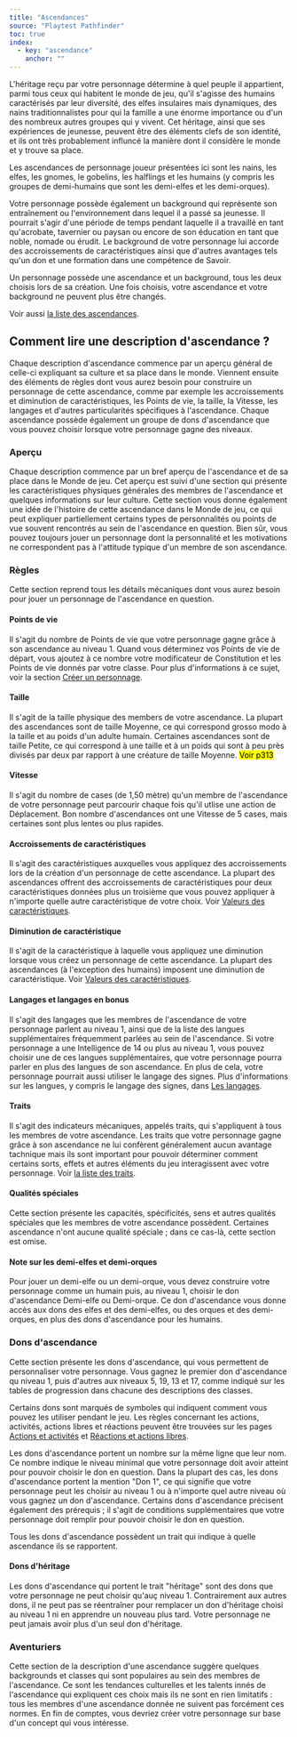 ```yaml
---
title: "Ascendances"
source: "Playtest Pathfinder"
toc: true
index:
  - key: "ascendance"
    anchor: ""
---
```


L'héritage reçu par votre personnage détermine à quel peuple il appartient, parmi tous ceux qui habitent le monde de jeu, qu'il s'agisse des humains caractérisés par leur diversité, des elfes insulaires mais dynamiques, des nains traditionnalistes pour qui la famille a une énorme importance ou d'un des nombreux autres groupes qui y vivent. Cet héritage, ainsi que ses expériences de jeunesse, peuvent être des éléments clefs de son identité, et ils ont très probablement influncé la manière dont il considère le monde et y trouve sa place.

Les ascendances de personnage joueur présentées ici sont les nains, les elfes, les gnomes, le gobelins, les halflings et les humains (y compris les groupes de demi-humains que sont les demi-elfes et les demi-orques).

Votre personnage possède également un background qui représente son entraînement ou l'environnement dans lequel il a passé sa jeunesse. Il pourrait s'agir d'une période de temps pendant laquelle il a travaillé en tant qu'acrobate, tavernier ou paysan ou encore de son éducation en tant que noble, nomade ou érudit. Le background de votre personnage lui accorde des accroissements de caractéristiques ainsi que d'autres avantages tels qu'un don et une formation dans une compétence de Savoir.

Un personnage possède une ascendance et un background, tous les deux choisis lors de sa création. Une fois choisis, votre ascendance et votre background ne peuvent plus être changés.

Voir aussi [la liste des ascendances](liste-des-ascendances.html).

## Comment lire une description d'ascendance ?

Chaque description d'ascendance commence par un aperçu général de celle-ci expliquant sa culture et sa place dans le monde. Viennent ensuite des éléments de règles dont vous aurez besoin pour construire un personnage de cette ascendance, comme par exemple les accroissements et diminution de caractéristiques, les Points de vie, la taille, la Vitesse, les langages et d'autres particularités spécifiques à l'ascendance. Chaque ascendance possède également un groupe de dons d'ascendance que vous pouvez choisir lorsque votre personnage gagne des niveaux.

### Aperçu

Chaque description commence par un bref aperçu de l'ascendance et de sa place dans le Monde de jeu. Cet aperçu est suivi d'une section qui présente les caractéristiques physiques générales des membres de l'ascendance et quelques informations sur leur culture. Cette section vous donne également une idée de l'histoire de cette ascendance dans le Monde de jeu, ce qui peut expliquer partiellement certains types de personnalités ou points de vue souvent rencontrés au sein de l'ascendance en question. Bien sûr, vous pouvez toujours jouer un personnage dont la personnalité et les motivations ne correspondent pas à l'attitude typique d'un membre de son ascendance.

### Règles

Cette section reprend tous les détails mécaniques dont vous aurez besoin pour jouer un personnage de l'ascendance en question.

#### Points de vie

Il s'agit du nombre de Points de vie que votre personnage gagne grâce à son ascendance au niveau 1. Quand vous déterminez vos Points de vie de départ, vous ajoutez à ce nombre votre modificateur de Constitution et les Points de vie donnés par votre classe. Pour plus d'informations à ce sujet, voir la section [Créer un personnage](/ch1-généralités/créer-un-personnage.html).

#### Taille

Il s'agit de la taille physique des members de votre ascendance. La plupart des ascendances sont de taille Moyenne, ce qui correspond grosso modo à la taille et au poids d'un adulte humain. Certaines ascendances sont de taille Petite, ce qui correspond à une taille et à un poids qui sont à peu près divisés par deux par rapport à une créature de taille Moyenne. <mark>Voir p313</mark>

#### Vitesse

Il s'agit du nombre de cases (de 1,50 mètre) qu'un membre de l'ascendance de votre personnage peut parcourir chaque fois qu'il utlise une action de Déplacement. Bon nombre d'ascendances ont une Vitesse de 5 cases, mais certaines sont plus lentes ou plus rapides.

#### Accroissements de caractéristiques

Il s'agit des caractéristiques auxquelles vous appliquez des accroissements lors de la création d'un personnage de cette ascendance. La plupart des ascendances offrent des accroissements de caractéristiques pour deux caractéristiques données plus un troisième que vous pouvez appliquer à n'importe quelle autre caractéristique de votre choix. Voir [Valeurs des caractéristiques](/ch1-généralités/valeurs-des-caractéristiques.html).

#### Diminution de caractéristique

Il s'agit de la caractéristique à laquelle vous appliquez une diminution lorsque vous créez un personnage de cette ascendance. La plupart des ascendances (à l'exception des humains) imposent une diminution de caractéristique. Voir [Valeurs des caractéristiques](/ch1-généralités/valeurs-des-caractéristiques.html). 

#### Langages et langages en bonus

Il s'agit des langages que les membres de l'ascendance de votre personnage parlent au niveau 1, ainsi que de la liste des langues supplémentaires fréquemment parlées au sein de l'ascendance. Si votre personnage a une Intelligence de 14 ou plus au niveau 1, vous pouvez choisir une de ces langues supplémentaires, que votre personnage pourra parler en plus des langues de son ascendance. En plus de cela, votre personnage pourrait aussi utiliser le langage des signes. Plus d'informations sur les langues, y compris le langage des signes, dans [Les langages](langages.html).

#### Traits

Il s'agit des indicateurs mécaniques, appelés traits, qui s'appliquent à tous les membres de votre ascendance. Les traits que votre personnage gagne grâce à son ascendance ne lui confèrent généralement aucun avantage tachnique mais ils sont important pour pouvoir déterminer comment certains sorts, effets et autres éléments du jeu interagissent avec votre personnage. Voir [la liste des traits](/appendices/traits.html).

#### Qualités spéciales

Cette section présente les capacités, spécificités, sens et autres qualités spéciales que les membres de votre ascendance possèdent. Certaines ascendance n'ont aucune qualité spéciale ; dans ce cas-là, cette section est omise.

#### Note sur les demi-elfes et demi-orques

Pour jouer un demi-elfe ou un demi-orque, vous devez construire votre personnage comme un humain puis, au niveau 1, choisir le don d'ascendance Demi-elfe ou Demi-orque. Ce don d'ascendance vous donne accès aux dons des elfes et des demi-elfes, ou des orques et des demi-orques, en plus des dons d'ascendance pour les humains.

### Dons d'ascendance

Cette section présente les dons d'ascendance, qui vous permettent de personnaliser votre personnage. Vous gagnez le premier don d'ascendance qu niveau 1, puis d'autres aux niveaux 5, 19, 13 et 17, comme indiqué sur les tables de progression dans chacune des descriptions des classes.

Certains dons sont marqués de symboles qui indiquent comment vous pouvez les utiliser pendant le jeu. Les règles concernant les actions, activités, actions libres et réactions peuvent être trouvées sur les pages [Actions et activités](/ch9-jouer-à-pathfinder/actions-et-activités.html) et [Réactions et actions libres](/ch9-réactions-et-actions-libres.html).

Les dons d'ascendance portent un nombre sur la même ligne que leur nom. Ce nombre indique le niveau minimal que votre personnage doit avoir atteint pour pouvoir choisir le don en question. Dans la plupart des cas, les dons d'ascendance portent la mention "Don 1", ce qui signifie que votre personnage peut les choisir au niveau 1 ou à n'importe quel autre niveau où vous gagnez un don d'ascendance. Certains dons d'ascendance précisent également des prérequis ; il s'agit de conditions supplémentaires que votre personnage doit remplir pour pouvoir choisir le don en question.

Tous les dons d'ascendance possèdent un trait qui indique à quelle ascendance ils se rapportent.

#### Dons d'héritage

Les dons d'ascendance qui portent le trait "héritage" sont des dons que votre personnage ne peut choisir qu'auç niveau 1. Contrairement aux autres dons, il ne peut pas se réentraîner pour remplacer un don d'héritage choisi au niveau 1 ni en apprendre un nouveau plus tard. Votre personnage ne peut jamais avoir plus d'un seul don d'héritage.

### Aventuriers

Cette section de la description d'une ascendance suggère quelques backgrounds et classes qui sont populaires au sein des membres de l'ascendance. Ce sont les tendances culturelles et les talents innés de l'ascendance qui expliquent ces choix mais ils ne sont en rien limitatifs : tous les membres d'une ascendance donnée ne suivent pas forcément ces normes. En fin de comptes, vous devriez créer votre personnage sur base d'un concept qui vous intéresse.